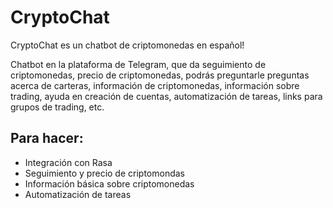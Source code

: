 # CryptoChat
CryptoChat es un chatbot de criptomonedas en español!

Chatbot en la plataforma de Telegram, que da seguimiento de criptomonedas, precio de criptomonedas, podrás preguntarle preguntas acerca de carteras, información de criptomonedas, información sobre trading, ayuda en creación de cuentas, automatización de tareas, links para grupos de trading, etc. 

## Para hacer:
- Integración con Rasa
- Seguimiento y precio de criptomondas
- Información básica sobre criptomonedas
- Automatización de tareas
